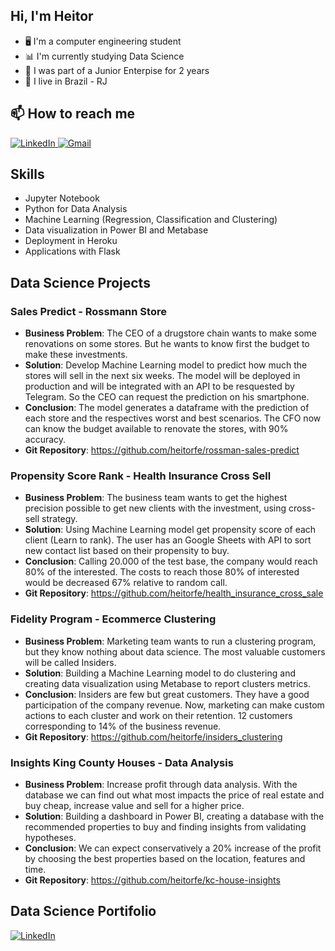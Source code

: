 ## Hi, I'm Heitor
* 🖥️ I'm a computer engineering student
* 📊 I'm currently studying Data Science
* 💼 I was part of a Junior Enterpise for 2 years 
* 📍 I live in Brazil - RJ

## 📫 How to reach me 

 <a href="https://www.linkedin.com/in/heitor-felix/">
         <img alt="LinkedIn" src="https://img.shields.io/badge/LinkedIn-0077B5?style=for-the-badge&logo=linkedin&logoColor=white">
      </a>
 <a href="mailto:heitorfelix@yahoo.com.br">
         <img alt="Gmail" src="https://img.shields.io/badge/Gmail-D14836?style=for-the-badge&logo=gmail&logoColor=white">
      </a>
      
## Skills
* Jupyter Notebook
* Python for Data Analysis
* Machine Learning (Regression, Classification and Clustering)
* Data visualization in Power BI and Metabase
* Deployment in Heroku
* Applications with Flask

## Data Science Projects

### Sales Predict - Rossmann Store
*  **Business Problem**: The CEO of a drugstore chain wants to make some renovations on some stores. But he wants to know first the budget to make these investments.
*  **Solution**: Develop Machine Learning model to predict how much the stores will sell in the next six weeks. The model will be deployed in production and will be integrated with an API to be resquested by Telegram. So the CEO can request the prediction on his smartphone.
*  **Conclusion**: The model generates a dataframe with the prediction of each store and the respectives worst and best scenarios. The CFO now can know the budget available to renovate the stores, with 90% accuracy.
*  **Git Repository**: https://github.com/heitorfe/rossman-sales-predict



### Propensity Score Rank - Health Insurance Cross Sell
*  **Business Problem**: The business team wants to get the highest precision possible to get new clients with the investment, using cross-sell strategy.
*  **Solution**: Using Machine Learning model get propensity score of each client (Learn to rank). The user has an Google Sheets with API to sort new contact list based on their propensity to buy.
*  **Conclusion**: Calling 20.000 of the test base, the company would reach 80% of the interested. The costs to reach those 80% of interested would be decreased 67% relative to random call.
*  **Git Repository**: https://github.com/heitorfe/health_insurance_cross_sale


### Fidelity Program - Ecommerce Clustering
*  **Business Problem**: Marketing team wants to run a clustering program, but they know nothing about data science. The most valuable customers will be called Insiders.
*  **Solution**: Building a Machine Learning model to do clustering and creating data visualization using Metabase to report clusters metrics.
*  **Conclusion**: Insiders are few but great customers. They have a good participation of the company revenue. Now, marketing can make custom actions to each cluster and work on their retention. 12 customers  corresponding to 14% of the business revenue.
*  **Git Repository**: https://github.com/heitorfe/insiders_clustering

### Insights King County Houses - Data Analysis
*  **Business Problem**: Increase profit through data analysis. With the database we can find out what most impacts the price of real estate and buy cheap, increase value and sell for a higher price. 
*  **Solution**: Building a dashboard in Power BI, creating a database with the recommended properties to buy and finding insights from validating hypotheses.
*  **Conclusion**: We can expect conservatively a 20% increase of the profit by choosing the best properties based on the location, features and time.
*  **Git Repository**: https://github.com/heitorfe/kc-house-insights

## Data Science Portifolio
 <a href="https://heitorfe.github.io/portifolio-projetos/">
         <img alt="LinkedIn" src="https://img.shields.io/badge/GitHub-100000?style=for-the-badge&logo=github&logoColor=white">
      </a>

<!---
heitorfe/heitorfe is a ✨ special ✨ repository because its `README.md` (this file) appears on your GitHub profile.
You can click the Preview link to take a look at your changes.
--->
